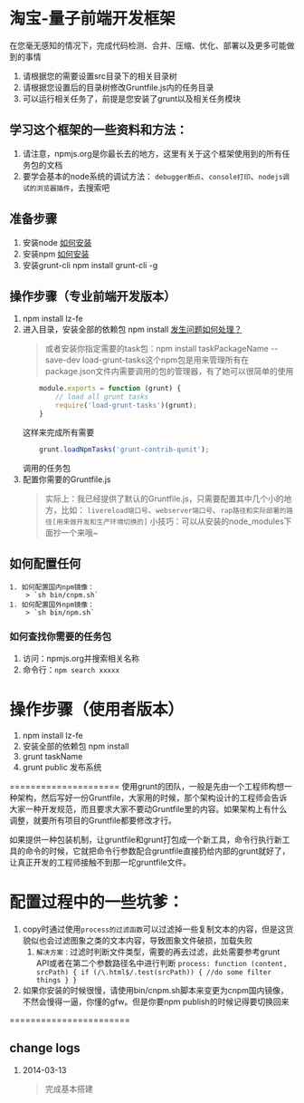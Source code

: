 淘宝-量子前端开发框架
=====================================================
在您毫无感知的情况下，完成代码检测、合并、压缩、优化、部署以及更多可能做到的事情

1. 请根据您的需要设置src目录下的相关目录树
2. 请根据您设置后的目录树修改Gruntfile.js内的任务目录
3. 可以运行相关任务了，前提是您安装了grunt以及相关任务模块

## 学习这个框架的一些资料和方法：

1. 请注意，npmjs.org是你最长去的地方，这里有关于这个框架使用到的所有任务包的文档
1. 要学会基本的node系统的调试方法：
`debugger断点`、`console打印`、`nodejs调试的浏览器插件`，去搜索吧

## 准备步骤
1. 安装node
   [如何安装](http://nodejs.org/)
1. 安装npm
    [如何安装](http://npmjs.org/)
1. 安装grunt-cli
    npm install grunt-cli -g

## 操作步骤（专业前端开发版本）
1. npm install lz-fe
1. 进入目录，安装全部的依赖包 npm install
    [发生问题如何处理？](http://edui.alibaba-inc.com)
    > 或者安装你指定需要的task包：npm install taskPackageName --save-dev
    > load-grunt-tasks这个npm包是用来管理所有在package.json文件内需要调用的包的管理器，有了她可以很简单的使用
    ```javascript
        module.exports = function (grunt) {
            // load all grunt tasks
            require('load-grunt-tasks')(grunt);
        }
    ```
    这样来完成所有需要
    ```javascript
        grunt.loadNpmTasks('grunt-contrib-qunit');
    ```
    调用的任务包
1. 配置你需要的Gruntfile.js
    > 实际上：我已经提供了默认的Gruntfile.js，只需要配置其中几个小的地方，比如：
        `livereload端口号`、`webserver端口号`、`rap路径和实际部署的路径[用来做开发和生产环境切换的]`
    > 小技巧：可以从安装的node_modules下面抄一个来哦~
## 如何配置任何
    1. 如何配置国内npm镜像：
        > `sh bin/cnpm.sh`
    1. 如何配置国外npm镜像：
        > `sh bin/npm.sh`
### 如何查找你需要的任务包
1. 访问：npmjs.org并搜索相关名称
1. 命令行：`npm search xxxxx`
# 操作步骤（使用者版本）
1. npm install lz-fe
1. 安装全部的依赖包 npm install
1. grunt taskName
1. grunt public 发布系统

=====================
使用grunt的团队，一般是先由一个工程师构想一种架构，然后写好一份Gruntfile，大家用的时候，那个架构设计的工程师会告诉大家一种开发规范，而且要求大家不要动Gruntfile里的内容。如果架构上有什么调整，就要所有项目的Gruntfile都要修改才行。

如果提供一种包装机制，让gruntfile和grunt打包成一个新工具，命令行执行新工具的命令的时候，它就把命令行参数配合gruntfile直接扔给内部的grunt就好了，让真正开发的工程师接触不到那一坨gruntfile文件。

# 配置过程中的一些坑爹：
1. copy时通过使用`process的过滤函数`可以过滤掉一些复制文本的内容，但是这货貌似也会过滤图象之类的文本内容，导致图象文件破损，加载失败
    1. `解决方案：`过滤时判断文件类型，需要的再去过滤，此处需要参考grunt API或者在第二个参数路径名中进行判断
    `process: function (content, srcPath) {
        if (/\.html$/.test(srcPath)) {
            //do some filter things
        }
    }`
1. 如果你安装的时候很慢，请使用bin/cnpm.sh脚本来变更为cnpm国内镜像，不然会慢得一逼，你懂的gfw。但是你要npm publish的时候记得要切换回来

=======================
## change logs
1. 2014-03-13
    > 完成基本搭建
